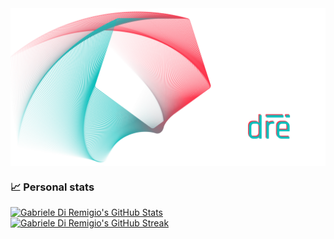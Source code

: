 <img align="center" alt="Gabriele Di Remigio's Hero Image" src="https://raw.githubusercontent.com/gabrielediremigio/gabrielediremigio/master/hero.png" />

### :chart_with_upwards_trend: Personal stats

[![Gabriele Di Remigio's GitHub Stats](https://github-readme-stats.vercel.app/api?username=gabrielediremigio&title_color=AE6371&text_color=5D9498&icon_color=AE6371&border_color=5D9498&theme=transparent&border_radius=12&hide=stars,issues&rank_icon=github&show_icons=true&show=prs_merged,prs_merged_percentage)](https://github.com/gabrielediremigio/github-readme-stats) &nbsp;&nbsp;&nbsp;&nbsp;&nbsp;&nbsp;&nbsp;&nbsp;&nbsp; [![Gabriele Di Remigio's GitHub Streak](https://streak-stats.demolab.com/?user=gabrielediremigio&theme=transparent&border_radius=12&border=5D9498&stroke=5D9498&ring=AE6371&fire=5D9498&currStreakNum=5D9498&sideNums=AE6371&currStreakLabel=5D9498&sideLabels=5D9498&dates=AE6371)](https://git.io/streak-stats)
